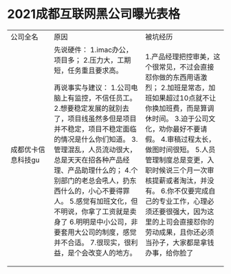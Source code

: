 # 2021成都互联网黑公司曝光表格
<table>
  <tr>
    <td width="20%">
      公司全名
    </td>
    <td>
      原因
    </td>
    <td>
      被坑经历
    </td>
  </tr>
  <tr>
    <td>
      成都优卡信息科技gu
    </td>
    <td>
      先说硬件：
1.imac办公，项目多；
2.压力大，工期短，任务重且要求高。

再说事实与建议：
1.公司电脑上有监控，不信任员工。
2.想要稳定发展的就别去了，项目线虽然多但是项目并不稳定，项目不稳定面临的情况是什么你们知道。
3.管理混乱，人员流动很大，总是天天在招各种产品经理、产品助理什么的；
4.个别部门的老总会吼人，扔东西什么的，小心不要得罪人。
5.感觉有加班文化，但不明说，你拿了工资就是卖身了
6.明明是中小公司，非要套用大公司的制度，感觉并不合适。
7.很现实，很利益，是个会改变人的地方。
    </td>
    <td>
      

1.产品经理把控审美，这个很常见，不过会直接怼你做的东西用语激烈；
2.加班是常态，加班如果超过10点就不让你换加班费，而是算调休时间。
3.迫于公司文化，劝你最好不要请假。
4.审稿过程太长，做图时间很短。
5.人员管理制度总是变更，入职时候说三个月一次审核提薪或者淘汰，并没有。
6.你不仅要完成自己的专业工作，心理必须还要很强大，因为这里的上司会直接怼你的劳动成果，且你还必须当孙子，大家都是拿钱办事，给你脸了
    </td>
  </tr>

</table>
